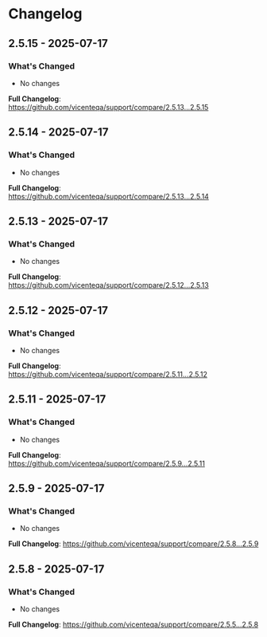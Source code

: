 # Changelog

## 2.5.15 - 2025-07-17

### What's Changed

* No changes

**Full Changelog**: https://github.com/vicenteqa/support/compare/2.5.13...2.5.15

## 2.5.14 - 2025-07-17

### What's Changed

* No changes

**Full Changelog**: https://github.com/vicenteqa/support/compare/2.5.13...2.5.14

## 2.5.13 - 2025-07-17

### What's Changed

* No changes

**Full Changelog**: https://github.com/vicenteqa/support/compare/2.5.12...2.5.13

## 2.5.12 - 2025-07-17

### What's Changed

* No changes

**Full Changelog**: https://github.com/vicenteqa/support/compare/2.5.11...2.5.12

## 2.5.11 - 2025-07-17

### What's Changed

* No changes

**Full Changelog**: https://github.com/vicenteqa/support/compare/2.5.9...2.5.11

## 2.5.9 - 2025-07-17

### What's Changed

* No changes

**Full Changelog**: https://github.com/vicenteqa/support/compare/2.5.8...2.5.9

## 2.5.8 - 2025-07-17

### What's Changed

* No changes

**Full Changelog**: https://github.com/vicenteqa/support/compare/2.5.5...2.5.8
